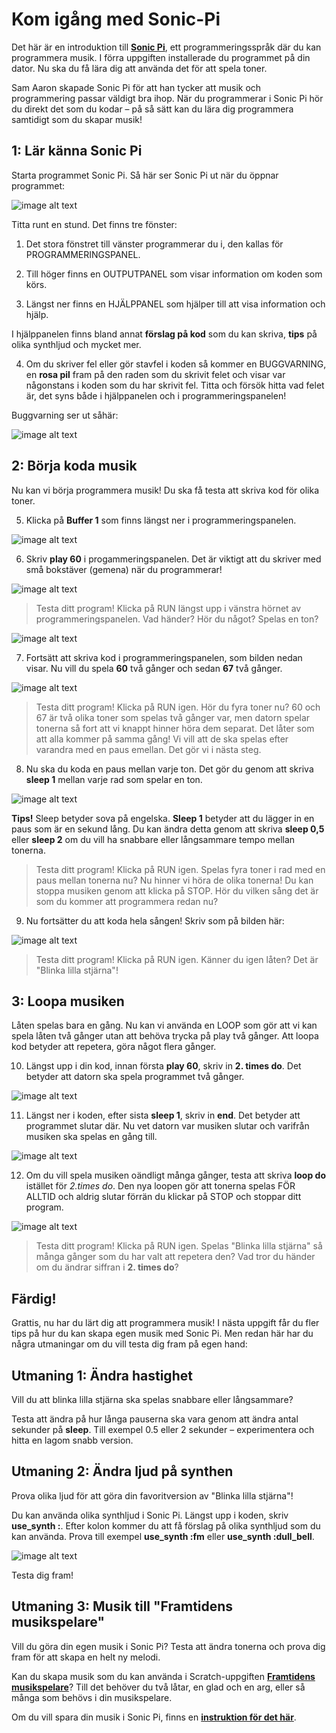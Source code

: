 # Kom igång med Sonic-Pi

Det här är en introduktion till <a href="http://sonic-pi.net/" target="_blank"> **Sonic Pi**</a>, ett programmeringsspråk där du kan programmera musik. I förra uppgiften installerade du programmet på din dator. Nu ska du få lära dig att använda det för att spela toner.

Sam Aaron skapade Sonic Pi för att han tycker att musik och programmering passar väldigt bra ihop. När du programmerar i Sonic Pi hör du direkt det som du kodar – på så sätt kan du lära dig programmera samtidigt som du skapar musik!


## 1: Lär känna Sonic Pi
Starta programmet Sonic Pi. Så här ser Sonic Pi ut när du öppnar programmet:

![image alt text](image_0.png)

Titta runt en stund. Det finns tre fönster:

1. Det stora fönstret till vänster programmerar du i, den kallas för PROGRAMMERINGSPANEL.

2. Till höger finns en OUTPUTPANEL som visar information om koden som körs.

3. Längst ner finns en HJÄLPPANEL som hjälper till att visa information och hjälp.

I hjälppanelen finns bland annat **förslag på kod** som du kan skriva, **tips** på olika synthljud och mycket mer.  

4. Om du skriver fel eller gör stavfel i koden så kommer en BUGGVARNING, en **rosa pil** fram på den raden som du skrivit felet och visar var någonstans i koden som du har skrivit fel. Titta och försök hitta vad felet är, det syns både i hjälppanelen och i programmeringspanelen!

Buggvarning ser ut såhär:

![image alt text](image_1.png)


## 2: Börja koda musik

Nu kan vi börja programmera musik! Du ska få testa att skriva kod för olika toner.

5.	Klicka på **Buffer 1** som finns längst ner i programmeringspanelen.

![image alt text](image_2.png)

6.	Skriv **play 60** i progammeringspanelen. Det är viktigt att du skriver med små bokstäver (gemena) när du programmerar!

![image alt text](image_3.png)

> Testa ditt program! Klicka på RUN längst upp i vänstra hörnet av programmeringspanelen. Vad händer? Hör du något? Spelas en ton?

![image alt text](image_4.png)

7.	Fortsätt att skriva kod i programmeringspanelen, som bilden nedan visar. Nu vill du spela **60** två gånger och sedan **67** två gånger.

![image alt text](image_5.png)

> Testa ditt program! Klicka på RUN igen. Hör du fyra toner nu? 60 och 67 är två olika toner som spelas två gånger var, men datorn spelar tonerna så fort att vi knappt hinner höra dem separat. Det låter som att alla kommer på samma gång! Vi vill att de ska spelas efter varandra med en paus emellan. Det gör vi i nästa steg.

8. Nu ska du koda en paus mellan varje ton. Det gör du genom att skriva **sleep 1** mellan varje rad som spelar en ton.

![image alt text](image_6.png)

**Tips!** Sleep betyder sova på engelska. **Sleep 1** betyder att du lägger in en paus som är en sekund lång. Du kan ändra detta genom att skriva **sleep 0,5** eller **sleep 2** om du vill ha snabbare eller långsammare  tempo mellan tonerna.

> Testa ditt program! Klicka på RUN igen. Spelas fyra toner i rad med en paus mellan tonerna nu? Nu hinner vi höra de olika tonerna! Du kan stoppa musiken genom att klicka på STOP. Hör du vilken sång det är som du kommer att programmera redan nu?

9. Nu fortsätter du att koda hela sången! Skriv som på bilden här:

![image alt text](image_7.png)

> Testa ditt program! Klicka på RUN igen. Känner du igen låten? Det är "Blinka lilla stjärna"!

## 3: Loopa musiken
Låten spelas bara en gång. Nu kan vi använda en LOOP som gör att vi kan spela låten två gånger utan att behöva trycka på play två gånger. Att loopa kod betyder att repetera, göra något flera gånger.

10. Längst upp i din kod, innan första **play 60**, skriv  in **2. times do**. Det betyder att datorn ska spela programmet två gånger.

![image alt text](image_8.png)

11. Längst ner i koden, efter sista **sleep 1**, skriv in **end**. Det betyder att programmet slutar där. Nu vet datorn var musiken slutar och varifrån musiken ska spelas en gång till.

![image alt text](image_9.png)

12.	Om du vill spela musiken oändligt många gånger, testa att skriva **loop do** istället för *2.times do*. Den nya loopen gör att tonerna spelas FÖR ALLTID och aldrig slutar förrän du klickar på STOP och stoppar ditt program.

![image alt text](image_10.png)

> Testa ditt program! Klicka på RUN igen. Spelas "Blinka lilla stjärna" så många gånger som du har valt att repetera den? Vad tror du händer om du ändrar siffran i **2. times do**?

## Färdig!
Grattis, nu har du lärt dig att programmera musik! I nästa uppgift får du fler tips på hur du kan skapa egen musik med Sonic Pi. Men redan här har du några utmaningar om du vill testa dig fram på egen hand:

## Utmaning 1: Ändra hastighet
Vill du att blinka lilla stjärna ska spelas snabbare eller långsammare?

Testa att ändra på hur långa pauserna ska vara genom att ändra antal sekunder på **sleep**. Till exempel 0.5 eller 2 sekunder – experimentera och hitta en lagom snabb version.

## Utmaning 2: Ändra ljud på synthen
Prova olika ljud för att göra din favoritversion av "Blinka lilla stjärna"!

Du kan använda olika synthljud i Sonic Pi. Längst upp i koden, skriv **use_synth :**. Efter kolon kommer du att få förslag på olika synthljud som du kan använda. Prova till exempel **use_synth :fm** eller **use_synth :dull_bell**.

![image alt text](image_11.png)

Testa dig fram!


## Utmaning 3: Musik till "Framtidens musikspelare"
Vill du göra din egen musik i Sonic Pi? Testa att ändra tonerna och prova dig fram för att skapa en helt ny melodi.

Kan du skapa musik som du kan använda i Scratch-uppgiften <a href="http://www.kodboken.se/start/skapa-musik/uppgifter-i-scratch/framtidens-musikspelare" target="_blank"> **Framtidens musikspelare**</a>? Till det behöver du två låtar, en glad och en arg, eller så många som behövs i din musikspelare.

Om du vill spara din musik i Sonic Pi, finns en  <a href="https://www.kodboken.se/start/skapa-musik/uppgifter-i-sonic-pi/spara-musik-i-sonic-pi" target="_blank"> **instruktion för det här**</a>.
